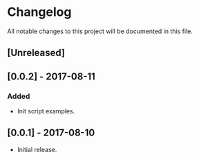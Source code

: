 # Changelog
All notable changes to this project will be documented in this file.

## [Unreleased]

## [0.0.2] - 2017-08-11
### Added
- Init script examples.


## [0.0.1] - 2017-08-10

- Initial release.
